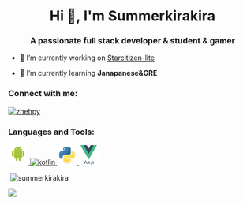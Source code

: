 <h1 align="center">Hi 👋, I'm Summerkirakira</h1>
<h3 align="center">A passionate full stack developer & student & gamer</h3>

- 🔭 I’m currently working on [Starcitizen-lite](https://github.com/summerkirakira/Starcitizen-lite)

- 🌱 I’m currently learning **Janapanese&GRE**

<h3 align="left">Connect with me:</h3>
<p align="left">
<a href="https://twitter.com/zhehpy" target="blank"><img align="center" src="https://raw.githubusercontent.com/rahuldkjain/github-profile-readme-generator/master/src/images/icons/Social/twitter.svg" alt="zhehpy" height="30" width="40" /></a>
</p>

<h3 align="left">Languages and Tools:</h3>
<p align="left"> <a href="https://developer.android.com" target="_blank" rel="noreferrer"> <img src="https://raw.githubusercontent.com/devicons/devicon/master/icons/android/android-original-wordmark.svg" alt="android" width="40" height="40"/> </a> <a href="https://kotlinlang.org" target="_blank" rel="noreferrer"> <img src="https://www.vectorlogo.zone/logos/kotlinlang/kotlinlang-icon.svg" alt="kotlin" width="40" height="40"/> </a> <a href="https://www.python.org" target="_blank" rel="noreferrer"> <img src="https://raw.githubusercontent.com/devicons/devicon/master/icons/python/python-original.svg" alt="python" width="40" height="40"/> </a> <a href="https://vuejs.org/" target="_blank" rel="noreferrer"> <img src="https://raw.githubusercontent.com/devicons/devicon/master/icons/vuejs/vuejs-original-wordmark.svg" alt="vuejs" width="40" height="40"/> </a> </p>

<div align="left">
  <p>&nbsp;<img align="center" src="https://github-readme-stats.vercel.app/api?username=summerkirakira&show_icons=true&locale=en" alt="summerkirakira" /></p>
    <img  src="https://github-readme-stats.vercel.app/api/top-langs/?username=summerkirakira&layout=compact" />
</div>
